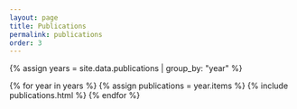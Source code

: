 ```yaml
---
layout: page
title: Publications
permalink: publications
order: 3
---
```


{% assign years = site.data.publications | group_by: "year" %}

{% for year in years %}
    {% assign publications = year.items %}
    {% include publications.html %}
{% endfor %}